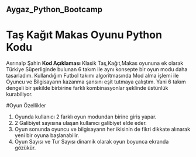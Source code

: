 ## Aygaz_Python_Bootcamp
# Taş Kağıt Makas Oyunu Python Kodu
Asrınalp Şahin
**Kod Açıklaması**
Klasik Taş,Kağıt,Makas oyununa ek olarak Türkiye Süperliginde bulunan 6 takım ile aynı konsepte bir oyun modu daha tasarladım.
Kullandığım Futbol takımı algoritmasında Mod alma işlemi ile Oyuncu ve Bilgisayarın kazanma şansını eşit tutmaya çalıştım.
Yani 6 takım dengeli bir şekilde birbirine farklı kombinasyonlar şeklinde üstünlük kurabiliyor.

#Oyun Özellikler
1. Oyunda kullanıcı 2 farklı oyun modundan birine giriş yapar.
2. 2 Galibiyet sayısına ulaşan kullanıcı galibiyet elde eder.
3. Oyun sonunda oyuncu ve bilgisayarın her ikisinin de fikri dikkate alınarak yeni bir oyuna başlanabilir.
4. Oyun Sayısı ve Tur Sayısı dinamik olarak oyun boyunca ekranda gözükür.

